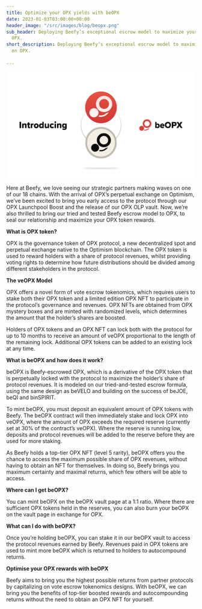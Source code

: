 ```yaml
---
title: Optimize your OPX yields with beOPX
date: 2023-01-03T03:00:00+00:00
header_image: "/src/images/blog/beopx.png"
sub_header: Deploying Beefy’s exceptional escrow model to maximize your rewards on
  OPX.
short_description: Deploying Beefy’s exceptional escrow model to maximize your rewards
  on OPX.

---
```

![](/src/images/blog/beopx.png)

Here at Beefy, we love seeing our strategic partners making waves on one of our 18 chains. With the arrival of OPX’s perpetual exchange on Optimism, we’ve been excited to bring you early access to the protocol through our OPX Launchpool Boost and the release of our OPX OLP vault. Now, we’re also thrilled to bring our tried and tested Beefy escrow model to OPX, to seal our relationship and maximize your OPX token rewards.

**What is OPX token?**

OPX is the governance token of OPX protocol, a new decentralized spot and perpetual exchange native to the Optimism blockchain. The OPX token is used to reward holders with a share of protocol revenues, whilst providing voting rights to determine how future distributions should be divided among different stakeholders in the protocol.

**The veOPX Model**

OPX offers a novel form of vote escrow tokenomics, which requires users to stake both their OPX token and a limited edition OPX NFT to participate in the protocol’s governance and revenues. OPX NFTs are obtained from OPX mystery boxes and are minted with randomized levels, which determines the amount that the holder’s shares are boosted.

Holders of OPX tokens and an OPX NFT can lock both with the protocol for up to 10 months to receive an amount of veOPX proportional to the length of the remaining lock. Additional OPX tokens can be added to an existing lock at any time.

**What is beOPX and how does it work?**

beOPX is Beefy-escrowed OPX, which is a derivative of the OPX token that is perpetually locked with the protocol to maximize the holder’s share of protocol revenues. It is modeled on our tried-and-tested escrow formula, using the same design as beVELO and building on the success of beJOE, beQI and binSPIRIT.

To mint beOPX, you must deposit an equivalent amount of OPX tokens with Beefy. The beOPX contract will then immediately stake and lock OPX into veOPX, where the amount of OPX exceeds the required reserve (currently set at 30% of the contract’s veOPX). Where the reserve is running low, deposits and protocol revenues will be added to the reserve before they are used for more staking.

As Beefy holds a top-tier OPX NFT (level 5 rarity), beOPX offers you the chance to access the maximum possible share of OPX revenues, without having to obtain an NFT for themselves. In doing so, Beefy brings you maximum certainty and maximal returns, which few others will be able to access.

**Where can I get beOPX?**

You can mint beOPX on the beOPX vault page at a 1:1 ratio. Where there are sufficient OPX tokens held in the reserves, you can also burn your beOPX on the vault page in exchange for OPX.

**What can I do with beOPX?**

Once you’re holding beOPX, you can stake it in our beOPX vault to access the protocol revenues earned by Beefy. Revenues paid in OPX tokens are used to mint more beOPX which is returned to holders to autocompound returns.

**Optimise your OPX rewards with beOPX**

Beefy aims to bring you the highest possible returns from partner protocols by capitalizing on vote escrow tokenomics designs. With beOPX, we can bring you the benefits of top-tier boosted rewards and autocompounding returns without the need to obtain an OPX NFT for yourself.